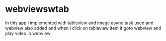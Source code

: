 # webviewswtab
In this app i implemented with tableview and image async task used and webview also added and when i click on tableview item it goto webview and play video in webview
